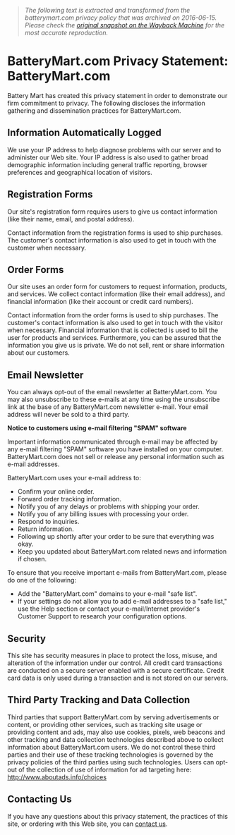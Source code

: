 > *The following text is extracted and transformed from the batterymart.com privacy policy that was archived on 2016-06-15. Please check the [original snapshot on the Wayback Machine](https://web.archive.org/web/20160615062453id_/http%3A//www.batterymart.com/c-privacy-statement.html) for the most accurate reproduction.*

# BatteryMart.com Privacy Statement: BatteryMart.com

Battery Mart has created this privacy statement in order to demonstrate our firm commitment to privacy. The following discloses the information gathering and dissemination practices for BatteryMart.com.

## Information Automatically Logged

We use your IP address to help diagnose problems with our server and to administer our Web site. Your IP address is also used to gather broad demographic information including general traffic reporting, browser preferences and geographical location of visitors.

## Registration Forms

Our site's registration form requires users to give us contact information (like their name, email, and postal address).

Contact information from the registration forms is used to ship purchases. The customer's contact information is also used to get in touch with the customer when necessary.

## Order Forms

Our site uses an order form for customers to request information, products, and services. We collect contact information (like their email address), and financial information (like their account or credit card numbers).

Contact information from the order forms is used to ship purchases. The customer's contact information is also used to get in touch with the visitor when necessary. Financial information that is collected is used to bill the user for products and services. Furthermore, you can be assured that the information you give us is private. We do not sell, rent or share information about our customers.

## Email Newsletter

You can always opt-out of the email newsletter at BatteryMart.com. You may also unsubscribe to these e-mails at any time using the unsubscribe link at the base of any BatteryMart.com newsletter e-mail. Your email address will never be sold to a third party.

**Notice to customers using e-mail filtering "SPAM" software**

Important information communicated through e-mail may be affected by any e-mail filtering "SPAM" software you have installed on your computer. BatteryMart.com does not sell or release any personal information such as e-mail addresses.

BatteryMart.com uses your e-mail address to:

  * Confirm your online order.
  * Forward order tracking information.
  * Notify you of any delays or problems with shipping your order.
  * Notify you of any billing issues with processing your order.
  * Respond to inquiries.
  * Return information.
  * Following up shortly after your order to be sure that everything was okay.
  * Keep you updated about BatteryMart.com related news and information if chosen.



To ensure that you receive important e-mails from BatteryMart.com, please do one of the following:

  * Add the "BatteryMart.com" domains to your e-mail "safe list".
  * If your settings do not allow you to add e-mail addresses to a "safe list," use the Help section or contact your e-mail/Internet provider's Customer Support to research your configuration options.



## Security

This site has security measures in place to protect the loss, misuse, and alteration of the information under our control. All credit card transactions are conducted on a secure server enabled with a secure certificate. Credit card data is only used during a transaction and is not stored on our servers.

## Third Party Tracking and Data Collection

Third parties that support BatteryMart.com by serving advertisements or content, or providing other services, such as tracking site usage or providing content and ads, may also use cookies, pixels, web beacons and other tracking and data collection technologies described above to collect information about BatteryMart.com users. We do not control these third parties and their use of these tracking technologies is governed by the privacy policies of the third parties using such technologies. Users can opt-out of the collection of use of information for ad targeting here: <http://www.aboutads.info/choices>

## Contacting Us

If you have any questions about this privacy statement, the practices of this site, or ordering with this Web site, you can [contact us](http://www.batterymart.com/c-contact-us.html).

  

